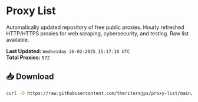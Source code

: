 # Proxy List

Automatically updated repository of free public proxies. Hourly refreshed HTTP/HTTPS proxies for web scraping, cybersecurity, and testing. Raw list available.

**Last Updated:** `Wednesday 26-02-2025 15:17:10 UTC`  
**Total Proxies:** `572`

## 📥 Download
```bash
curl -O https://raw.githubusercontent.com/theriturajps/proxy-list/main/proxies.txt
